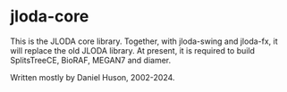 # jloda-core

This is the JLODA core library. Together, with jloda-swing and jloda-fx, it will replace the old JLODA library. At present, it is required to build SplitsTreeCE, BioRAF, MEGAN7 and diamer.

Written mostly by Daniel Huson, 2002-2024.
